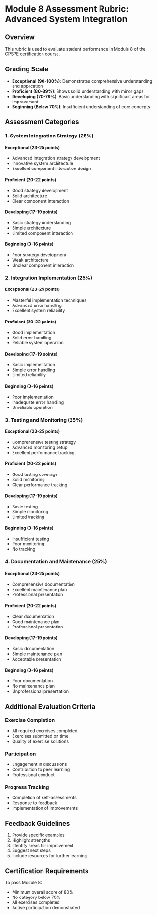 # Module 8 Assessment Rubric: Advanced System Integration

## Overview
This rubric is used to evaluate student performance in Module 8 of the CPSPE certification course.

## Grading Scale
- **Exceptional (90-100%)**: Demonstrates comprehensive understanding and application
- **Proficient (80-89%)**: Shows solid understanding with minor gaps
- **Developing (70-79%)**: Basic understanding with significant areas for improvement
- **Beginning (Below 70%)**: Insufficient understanding of core concepts

## Assessment Categories

### 1. System Integration Strategy (25%)
#### Exceptional (23-25 points)
- Advanced integration strategy development
- Innovative system architecture
- Excellent component interaction design

#### Proficient (20-22 points)
- Good strategy development
- Solid architecture
- Clear component interaction

#### Developing (17-19 points)
- Basic strategy understanding
- Simple architecture
- Limited component interaction

#### Beginning (0-16 points)
- Poor strategy development
- Weak architecture
- Unclear component interaction

### 2. Integration Implementation (25%)
#### Exceptional (23-25 points)
- Masterful implementation techniques
- Advanced error handling
- Excellent system reliability

#### Proficient (20-22 points)
- Good implementation
- Solid error handling
- Reliable system operation

#### Developing (17-19 points)
- Basic implementation
- Simple error handling
- Limited reliability

#### Beginning (0-16 points)
- Poor implementation
- Inadequate error handling
- Unreliable operation

### 3. Testing and Monitoring (25%)
#### Exceptional (23-25 points)
- Comprehensive testing strategy
- Advanced monitoring setup
- Excellent performance tracking

#### Proficient (20-22 points)
- Good testing coverage
- Solid monitoring
- Clear performance tracking

#### Developing (17-19 points)
- Basic testing
- Simple monitoring
- Limited tracking

#### Beginning (0-16 points)
- Insufficient testing
- Poor monitoring
- No tracking

### 4. Documentation and Maintenance (25%)
#### Exceptional (23-25 points)
- Comprehensive documentation
- Excellent maintenance plan
- Professional presentation

#### Proficient (20-22 points)
- Clear documentation
- Good maintenance plan
- Professional presentation

#### Developing (17-19 points)
- Basic documentation
- Simple maintenance plan
- Acceptable presentation

#### Beginning (0-16 points)
- Poor documentation
- No maintenance plan
- Unprofessional presentation

## Additional Evaluation Criteria

### Exercise Completion
- All required exercises completed
- Exercises submitted on time
- Quality of exercise solutions

### Participation
- Engagement in discussions
- Contribution to peer learning
- Professional conduct

### Progress Tracking
- Completion of self-assessments
- Response to feedback
- Implementation of improvements

## Feedback Guidelines
1. Provide specific examples
2. Highlight strengths
3. Identify areas for improvement
4. Suggest next steps
5. Include resources for further learning

## Certification Requirements
To pass Module 8:
- Minimum overall score of 80%
- No category below 70%
- All exercises completed
- Active participation demonstrated 
